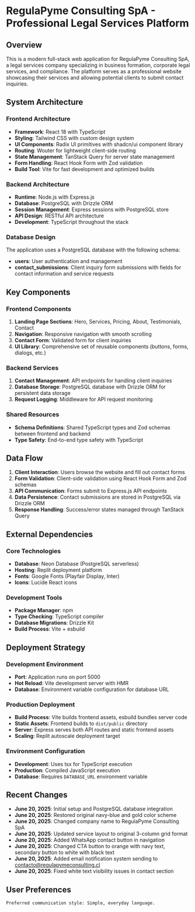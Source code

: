 # RegulaPyme Consulting SpA - Professional Legal Services Platform

## Overview

This is a modern full-stack web application for RegulaPyme Consulting SpA, a legal services company specializing in business formation, corporate legal services, and compliance. The platform serves as a professional website showcasing their services and allowing potential clients to submit contact inquiries.

## System Architecture

### Frontend Architecture
- **Framework**: React 18 with TypeScript
- **Styling**: Tailwind CSS with custom design system
- **UI Components**: Radix UI primitives with shadcn/ui component library
- **Routing**: Wouter for lightweight client-side routing
- **State Management**: TanStack Query for server state management
- **Form Handling**: React Hook Form with Zod validation
- **Build Tool**: Vite for fast development and optimized builds

### Backend Architecture
- **Runtime**: Node.js with Express.js
- **Database**: PostgreSQL with Drizzle ORM
- **Session Management**: Express sessions with PostgreSQL store
- **API Design**: RESTful API architecture
- **Development**: TypeScript throughout the stack

### Database Design
The application uses a PostgreSQL database with the following schema:
- **users**: User authentication and management
- **contact_submissions**: Client inquiry form submissions with fields for contact information and service requests

## Key Components

### Frontend Components
1. **Landing Page Sections**: Hero, Services, Pricing, About, Testimonials, Contact
2. **Navigation**: Responsive navigation with smooth scrolling
3. **Contact Form**: Validated form for client inquiries
4. **UI Library**: Comprehensive set of reusable components (buttons, forms, dialogs, etc.)

### Backend Services
1. **Contact Management**: API endpoints for handling client inquiries
2. **Database Storage**: PostgreSQL database with Drizzle ORM for persistent data storage
3. **Request Logging**: Middleware for API request monitoring

### Shared Resources
- **Schema Definitions**: Shared TypeScript types and Zod schemas between frontend and backend
- **Type Safety**: End-to-end type safety with TypeScript

## Data Flow

1. **Client Interaction**: Users browse the website and fill out contact forms
2. **Form Validation**: Client-side validation using React Hook Form and Zod schemas
3. **API Communication**: Forms submit to Express.js API endpoints
4. **Data Persistence**: Contact submissions are stored in PostgreSQL via Drizzle ORM
5. **Response Handling**: Success/error states managed through TanStack Query

## External Dependencies

### Core Technologies
- **Database**: Neon Database (PostgreSQL serverless)
- **Hosting**: Replit deployment platform
- **Fonts**: Google Fonts (Playfair Display, Inter)
- **Icons**: Lucide React icons

### Development Tools
- **Package Manager**: npm
- **Type Checking**: TypeScript compiler
- **Database Migrations**: Drizzle Kit
- **Build Process**: Vite + esbuild

## Deployment Strategy

### Development Environment
- **Port**: Application runs on port 5000
- **Hot Reload**: Vite development server with HMR
- **Database**: Environment variable configuration for database URL

### Production Deployment
- **Build Process**: Vite builds frontend assets, esbuild bundles server code
- **Static Assets**: Frontend builds to `dist/public` directory
- **Server**: Express serves both API routes and static frontend assets
- **Scaling**: Replit autoscale deployment target

### Environment Configuration
- **Development**: Uses tsx for TypeScript execution
- **Production**: Compiled JavaScript execution
- **Database**: Requires `DATABASE_URL` environment variable

## Recent Changes

- **June 20, 2025**: Initial setup and PostgreSQL database integration
- **June 20, 2025**: Restored original navy-blue and gold color scheme
- **June 20, 2025**: Changed company name to RegulaPyme Consulting SpA
- **June 20, 2025**: Updated service layout to original 3-column grid format
- **June 20, 2025**: Added WhatsApp contact button in navigation
- **June 20, 2025**: Changed CTA button to orange with navy text, secondary button to white with black text
- **June 20, 2025**: Added email notification system sending to contacto@regulapymeconsulting.cl
- **June 20, 2025**: Fixed white text visibility issues in contact section

## User Preferences

```
Preferred communication style: Simple, everyday language.
```